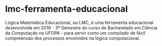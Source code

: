 # lmc-ferramenta-educacional
Lógica Matemática Educacional, ou LMC, é uma ferramenta educacional desenvolvida em 2019 - 3º Semestre do curso de Bacharelado em Ciência da Computação na UFOPA - para servir como um compilado de fácil compreensão dos processos envolvidos na lógica computacional.
